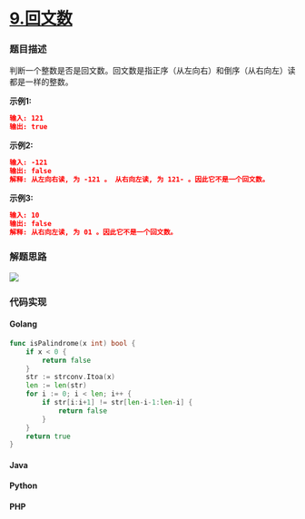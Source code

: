 # [9.回文数](https://leetcode-cn.com/problems/palindrome-number)


### 题目描述

判断一个整数是否是回文数。回文数是指正序（从左向右）和倒序（从右向左）读都是一样的整数。

**示例1:**

```json
输入: 121
输出: true
```

**示例2:**

```json
输入: -121
输出: false
解释: 从左向右读, 为 -121 。 从右向左读, 为 121- 。因此它不是一个回文数。
```

**示例3:**

```json
输入: 10
输出: false
解释: 从右向左读, 为 01 。因此它不是一个回文数。
```

### 解题思路
![](http://lc-photo.xwlin.com/9.gif)

### 代码实现

<!-- tabs:start -->

#### **Golang**
```go
func isPalindrome(x int) bool {
	if x < 0 {
		return false
	}
	str := strconv.Itoa(x)
	len := len(str)
	for i := 0; i < len; i++ {
		if str[i:i+1] != str[len-i-1:len-i] {
			return false
		}
	}
	return true
}
```
#### **Java**

#### **Python**

#### **PHP**

<!-- tabs:end -->